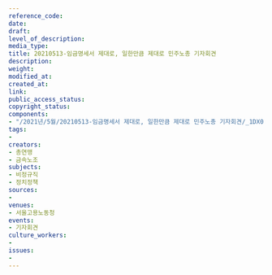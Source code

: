 ```yaml
---
reference_code: 
date: 
draft: 
level_of_description: 
media_type: 
title: 20210513-임금명세서 제대로, 일한만큼 제대로 민주노총 기자회견
description: 
weight: 
modified_at: 
created_at: 
link: 
public_access_status: 
copyright_status: 
components:
- "/2021년/5월/20210513-임금명세서 제대로, 일한만큼 제대로 민주노총 기자회견/_1DX0141.jpg"
tags:
- 
creators:
- 총연맹
- 금속노조
subjects:
- 비정규직
- 정치정책
sources:
- 
venues:
- 서울고용노동청
events:
- 기자회견
culture_workers:
- 
issues:
- 
---
```

